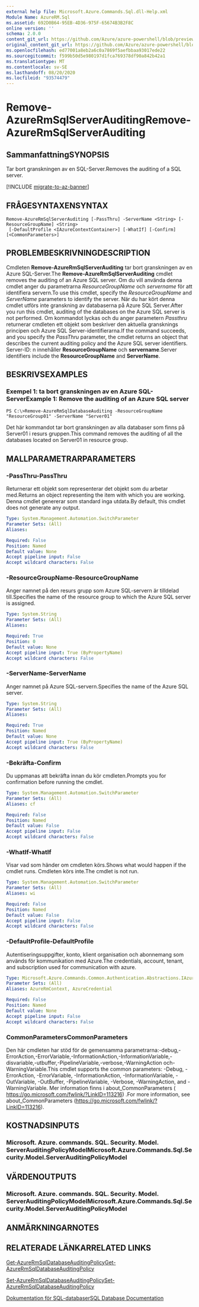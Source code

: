 ```yaml
---
external help file: Microsoft.Azure.Commands.Sql.dll-Help.xml
Module Name: AzureRM.Sql
ms.assetid: 692D0B64-95EB-4D36-975F-65674B3B2F8C
online version: ''
schema: 2.0.0
content_git_url: https://github.com/Azure/azure-powershell/blob/preview/src/ResourceManager/Sql/Commands.Sql/help/Remove-AzureRmSqlServerAuditing.md
original_content_git_url: https://github.com/Azure/azure-powershell/blob/preview/src/ResourceManager/Sql/Commands.Sql/help/Remove-AzureRmSqlServerAuditing.md
ms.openlocfilehash: ed77001a8eb2a6c0a7869f5aefbbaa93017ede22
ms.sourcegitcommit: f599b50d5e980197d1fca769378df90a842b42a1
ms.translationtype: MT
ms.contentlocale: sv-SE
ms.lasthandoff: 08/20/2020
ms.locfileid: "93574479"
---
```

# <span data-ttu-id="d7d73-101">Remove-AzureRmSqlServerAuditing</span><span class="sxs-lookup"><span data-stu-id="d7d73-101">Remove-AzureRmSqlServerAuditing</span></span>

## <span data-ttu-id="d7d73-102">Sammanfattning</span><span class="sxs-lookup"><span data-stu-id="d7d73-102">SYNOPSIS</span></span>
<span data-ttu-id="d7d73-103">Tar bort granskningen av en SQL-Server.</span><span class="sxs-lookup"><span data-stu-id="d7d73-103">Removes the auditing of a SQL server.</span></span>

[!INCLUDE [migrate-to-az-banner](../../includes/migrate-to-az-banner.md)]

## <span data-ttu-id="d7d73-104">FRÅGESYNTAXEN</span><span class="sxs-lookup"><span data-stu-id="d7d73-104">SYNTAX</span></span>

```
Remove-AzureRmSqlServerAuditing [-PassThru] -ServerName <String> [-ResourceGroupName] <String>
 [-DefaultProfile <IAzureContextContainer>] [-WhatIf] [-Confirm] [<CommonParameters>]
```

## <span data-ttu-id="d7d73-105">PROBLEMBESKRIVNING</span><span class="sxs-lookup"><span data-stu-id="d7d73-105">DESCRIPTION</span></span>
<span data-ttu-id="d7d73-106">Cmdleten **Remove-AzureRmSqlServerAuditing** tar bort granskningen av en Azure SQL-Server.</span><span class="sxs-lookup"><span data-stu-id="d7d73-106">The **Remove-AzureRmSqlServerAuditing** cmdlet removes the auditing of an Azure SQL server.</span></span>
<span data-ttu-id="d7d73-107">Om du vill använda denna cmdlet anger du parametrarna *ResourceGroupName* och *servername* för att identifiera servern.</span><span class="sxs-lookup"><span data-stu-id="d7d73-107">To use this cmdlet, specify the *ResourceGroupName* and *ServerName* parameters to identify the server.</span></span>
<span data-ttu-id="d7d73-108">När du har kört denna cmdlet utförs inte granskning av databaserna på Azure SQL Server.</span><span class="sxs-lookup"><span data-stu-id="d7d73-108">After you run this cmdlet, auditing of the databases on the Azure SQL server is not performed.</span></span>
<span data-ttu-id="d7d73-109">Om kommandot lyckas och du anger parametern *Passthru* returnerar cmdleten ett objekt som beskriver den aktuella gransknings principen och Azure SQL Server-identifierarna.</span><span class="sxs-lookup"><span data-stu-id="d7d73-109">If the command succeeds, and you specify the *PassThru* parameter, the cmdlet returns an object that describes the current auditing policy and the Azure SQL server identifiers.</span></span>
<span data-ttu-id="d7d73-110">Server-ID: n innehåller **ResourceGroupName** och **servername**.</span><span class="sxs-lookup"><span data-stu-id="d7d73-110">Server identifiers include the **ResourceGroupName** and **ServerName**.</span></span>

## <span data-ttu-id="d7d73-111">BESKRIVS</span><span class="sxs-lookup"><span data-stu-id="d7d73-111">EXAMPLES</span></span>

### <span data-ttu-id="d7d73-112">Exempel 1: ta bort granskningen av en Azure SQL-Server</span><span class="sxs-lookup"><span data-stu-id="d7d73-112">Example 1: Remove the auditing of an Azure SQL server</span></span>
```
PS C:\>Remove-AzureRmSqlDatabaseAuditing -ResourceGroupName "ResourceGroup01" -ServerName "Server01"
```

<span data-ttu-id="d7d73-113">Det här kommandot tar bort granskningen av alla databaser som finns på Server01 i resurs gruppen.</span><span class="sxs-lookup"><span data-stu-id="d7d73-113">This command removes the auditing of all the databases located on Server01 in resource group.</span></span>

## <span data-ttu-id="d7d73-114">MALLPARAMETRAR</span><span class="sxs-lookup"><span data-stu-id="d7d73-114">PARAMETERS</span></span>

### <span data-ttu-id="d7d73-115">-PassThru</span><span class="sxs-lookup"><span data-stu-id="d7d73-115">-PassThru</span></span>
<span data-ttu-id="d7d73-116">Returnerar ett objekt som representerar det objekt som du arbetar med.</span><span class="sxs-lookup"><span data-stu-id="d7d73-116">Returns an object representing the item with which you are working.</span></span>
<span data-ttu-id="d7d73-117">Denna cmdlet genererar som standard inga utdata.</span><span class="sxs-lookup"><span data-stu-id="d7d73-117">By default, this cmdlet does not generate any output.</span></span>

```yaml
Type: System.Management.Automation.SwitchParameter
Parameter Sets: (All)
Aliases: 

Required: False
Position: Named
Default value: None
Accept pipeline input: False
Accept wildcard characters: False
```

### <span data-ttu-id="d7d73-118">-ResourceGroupName</span><span class="sxs-lookup"><span data-stu-id="d7d73-118">-ResourceGroupName</span></span>
<span data-ttu-id="d7d73-119">Anger namnet på den resurs grupp som Azure SQL-servern är tilldelad till.</span><span class="sxs-lookup"><span data-stu-id="d7d73-119">Specifies the name of the resource group to which the Azure SQL server is assigned.</span></span>

```yaml
Type: System.String
Parameter Sets: (All)
Aliases: 

Required: True
Position: 0
Default value: None
Accept pipeline input: True (ByPropertyName)
Accept wildcard characters: False
```

### <span data-ttu-id="d7d73-120">-ServerName</span><span class="sxs-lookup"><span data-stu-id="d7d73-120">-ServerName</span></span>
<span data-ttu-id="d7d73-121">Anger namnet på Azure SQL-servern.</span><span class="sxs-lookup"><span data-stu-id="d7d73-121">Specifies the name of the Azure SQL server.</span></span>

```yaml
Type: System.String
Parameter Sets: (All)
Aliases: 

Required: True
Position: Named
Default value: None
Accept pipeline input: True (ByPropertyName)
Accept wildcard characters: False
```

### <span data-ttu-id="d7d73-122">-Bekräfta</span><span class="sxs-lookup"><span data-stu-id="d7d73-122">-Confirm</span></span>
<span data-ttu-id="d7d73-123">Du uppmanas att bekräfta innan du kör cmdleten.</span><span class="sxs-lookup"><span data-stu-id="d7d73-123">Prompts you for confirmation before running the cmdlet.</span></span>

```yaml
Type: System.Management.Automation.SwitchParameter
Parameter Sets: (All)
Aliases: cf

Required: False
Position: Named
Default value: False
Accept pipeline input: False
Accept wildcard characters: False
```

### <span data-ttu-id="d7d73-124">-WhatIf</span><span class="sxs-lookup"><span data-stu-id="d7d73-124">-WhatIf</span></span>
<span data-ttu-id="d7d73-125">Visar vad som händer om cmdleten körs.</span><span class="sxs-lookup"><span data-stu-id="d7d73-125">Shows what would happen if the cmdlet runs.</span></span>
<span data-ttu-id="d7d73-126">Cmdleten körs inte.</span><span class="sxs-lookup"><span data-stu-id="d7d73-126">The cmdlet is not run.</span></span>

```yaml
Type: System.Management.Automation.SwitchParameter
Parameter Sets: (All)
Aliases: wi

Required: False
Position: Named
Default value: False
Accept pipeline input: False
Accept wildcard characters: False
```

### <span data-ttu-id="d7d73-127">-DefaultProfile</span><span class="sxs-lookup"><span data-stu-id="d7d73-127">-DefaultProfile</span></span>
<span data-ttu-id="d7d73-128">Autentiseringsuppgifter, konto, klient organisation och abonnemang som används för kommunikation med Azure.</span><span class="sxs-lookup"><span data-stu-id="d7d73-128">The credentials, account, tenant, and subscription used for communication with azure.</span></span>

```yaml
Type: Microsoft.Azure.Commands.Common.Authentication.Abstractions.IAzureContextContainer
Parameter Sets: (All)
Aliases: AzureRmContext, AzureCredential

Required: False
Position: Named
Default value: None
Accept pipeline input: False
Accept wildcard characters: False
```

### <span data-ttu-id="d7d73-129">CommonParameters</span><span class="sxs-lookup"><span data-stu-id="d7d73-129">CommonParameters</span></span>
<span data-ttu-id="d7d73-130">Den här cmdleten har stöd för de gemensamma parametrarna:-debug,-ErrorAction,-ErrorVariable,-InformationAction,-InformationVariable,-disvariable,-utbuffer,-PipelineVariable,-verbose,-WarningAction och-WarningVariable.</span><span class="sxs-lookup"><span data-stu-id="d7d73-130">This cmdlet supports the common parameters: -Debug, -ErrorAction, -ErrorVariable, -InformationAction, -InformationVariable, -OutVariable, -OutBuffer, -PipelineVariable, -Verbose, -WarningAction, and -WarningVariable.</span></span> <span data-ttu-id="d7d73-131">Mer information finns i about_CommonParameters ( https://go.microsoft.com/fwlink/?LinkID=113216) .</span><span class="sxs-lookup"><span data-stu-id="d7d73-131">For more information, see about_CommonParameters (https://go.microsoft.com/fwlink/?LinkID=113216).</span></span>

## <span data-ttu-id="d7d73-132">KOSTNADS</span><span class="sxs-lookup"><span data-stu-id="d7d73-132">INPUTS</span></span>

### <span data-ttu-id="d7d73-133">Microsoft. Azure. commands. SQL. Security. Model. ServerAuditingPolicyModel</span><span class="sxs-lookup"><span data-stu-id="d7d73-133">Microsoft.Azure.Commands.Sql.Security.Model.ServerAuditingPolicyModel</span></span>

## <span data-ttu-id="d7d73-134">VÄRDEN</span><span class="sxs-lookup"><span data-stu-id="d7d73-134">OUTPUTS</span></span>

### <span data-ttu-id="d7d73-135">Microsoft. Azure. commands. SQL. Security. Model. ServerAuditingPolicyModel</span><span class="sxs-lookup"><span data-stu-id="d7d73-135">Microsoft.Azure.Commands.Sql.Security.Model.ServerAuditingPolicyModel</span></span>

## <span data-ttu-id="d7d73-136">ANMÄRKNINGAR</span><span class="sxs-lookup"><span data-stu-id="d7d73-136">NOTES</span></span>

## <span data-ttu-id="d7d73-137">RELATERADE LÄNKAR</span><span class="sxs-lookup"><span data-stu-id="d7d73-137">RELATED LINKS</span></span>

[<span data-ttu-id="d7d73-138">Get-AzureRmSqlDatabaseAuditingPolicy</span><span class="sxs-lookup"><span data-stu-id="d7d73-138">Get-AzureRmSqlDatabaseAuditingPolicy</span></span>](./Get-AzureRmSqlDatabaseAuditingPolicy.md)

[<span data-ttu-id="d7d73-139">Set-AzureRmSqlDatabaseAuditingPolicy</span><span class="sxs-lookup"><span data-stu-id="d7d73-139">Set-AzureRmSqlDatabaseAuditingPolicy</span></span>](./Set-AzureRmSqlDatabaseAuditingPolicy.md)

[<span data-ttu-id="d7d73-140">Dokumentation för SQL-databaser</span><span class="sxs-lookup"><span data-stu-id="d7d73-140">SQL Database Documentation</span></span>](https://docs.microsoft.com/azure/sql-database/)


